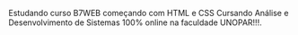 Estudando curso B7WEB começando com HTML e CSS 
Cursando Análise e Desenvolvimento de Sistemas 100% online
na faculdade UNOPAR!!!.
 